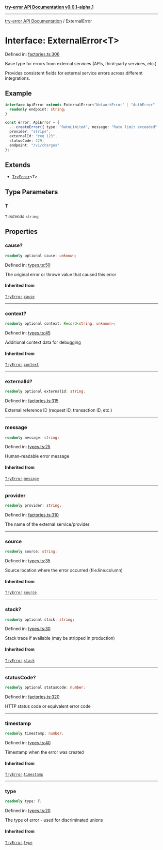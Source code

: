 [**try-error API Documentation v0.0.1-alpha.1**](../index.md)

***

[try-error API Documentation](../index.md) / ExternalError

# Interface: ExternalError\<T\>

Defined in: [factories.ts:306](https://github.com/oconnorjohnson/try-error/blob/e3ae0308069a4fba073f4543d527ad76373db795/src/factories.ts#L306)

Base type for errors from external services (APIs, third-party services, etc.)

Provides consistent fields for external service errors across different integrations.

## Example

```typescript
interface ApiError extends ExternalError<"NetworkError" | "AuthError" | "RateLimited"> {
  readonly endpoint: string;
}

const error: ApiError = {
  ...createError({ type: "RateLimited", message: "Rate limit exceeded" }),
  provider: "stripe",
  externalId: "req_123",
  statusCode: 429,
  endpoint: "/v1/charges"
};
```

## Extends

- [`TryError`](TryError.md)\<`T`\>

## Type Parameters

### T

`T` *extends* `string`

## Properties

### cause?

```ts
readonly optional cause: unknown;
```

Defined in: [types.ts:50](https://github.com/oconnorjohnson/try-error/blob/e3ae0308069a4fba073f4543d527ad76373db795/src/types.ts#L50)

The original error or thrown value that caused this error

#### Inherited from

[`TryError`](TryError.md).[`cause`](TryError.md#cause)

***

### context?

```ts
readonly optional context: Record<string, unknown>;
```

Defined in: [types.ts:45](https://github.com/oconnorjohnson/try-error/blob/e3ae0308069a4fba073f4543d527ad76373db795/src/types.ts#L45)

Additional context data for debugging

#### Inherited from

[`TryError`](TryError.md).[`context`](TryError.md#context)

***

### externalId?

```ts
readonly optional externalId: string;
```

Defined in: [factories.ts:315](https://github.com/oconnorjohnson/try-error/blob/e3ae0308069a4fba073f4543d527ad76373db795/src/factories.ts#L315)

External reference ID (request ID, transaction ID, etc.)

***

### message

```ts
readonly message: string;
```

Defined in: [types.ts:25](https://github.com/oconnorjohnson/try-error/blob/e3ae0308069a4fba073f4543d527ad76373db795/src/types.ts#L25)

Human-readable error message

#### Inherited from

[`TryError`](TryError.md).[`message`](TryError.md#message)

***

### provider

```ts
readonly provider: string;
```

Defined in: [factories.ts:310](https://github.com/oconnorjohnson/try-error/blob/e3ae0308069a4fba073f4543d527ad76373db795/src/factories.ts#L310)

The name of the external service/provider

***

### source

```ts
readonly source: string;
```

Defined in: [types.ts:35](https://github.com/oconnorjohnson/try-error/blob/e3ae0308069a4fba073f4543d527ad76373db795/src/types.ts#L35)

Source location where the error occurred (file:line:column)

#### Inherited from

[`TryError`](TryError.md).[`source`](TryError.md#source)

***

### stack?

```ts
readonly optional stack: string;
```

Defined in: [types.ts:30](https://github.com/oconnorjohnson/try-error/blob/e3ae0308069a4fba073f4543d527ad76373db795/src/types.ts#L30)

Stack trace if available (may be stripped in production)

#### Inherited from

[`TryError`](TryError.md).[`stack`](TryError.md#stack)

***

### statusCode?

```ts
readonly optional statusCode: number;
```

Defined in: [factories.ts:320](https://github.com/oconnorjohnson/try-error/blob/e3ae0308069a4fba073f4543d527ad76373db795/src/factories.ts#L320)

HTTP status code or equivalent error code

***

### timestamp

```ts
readonly timestamp: number;
```

Defined in: [types.ts:40](https://github.com/oconnorjohnson/try-error/blob/e3ae0308069a4fba073f4543d527ad76373db795/src/types.ts#L40)

Timestamp when the error was created

#### Inherited from

[`TryError`](TryError.md).[`timestamp`](TryError.md#timestamp)

***

### type

```ts
readonly type: T;
```

Defined in: [types.ts:20](https://github.com/oconnorjohnson/try-error/blob/e3ae0308069a4fba073f4543d527ad76373db795/src/types.ts#L20)

The type of error - used for discriminated unions

#### Inherited from

[`TryError`](TryError.md).[`type`](TryError.md#type)
